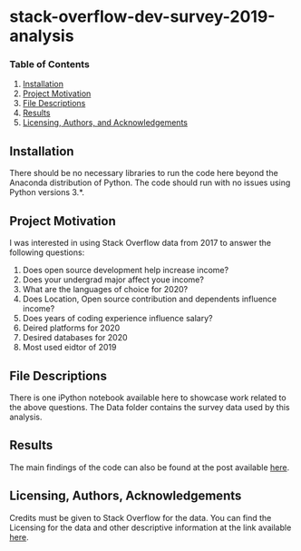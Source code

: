 # stack-overflow-dev-survey-2019-analysis

### Table of Contents

1. [Installation](#installation)
2. [Project Motivation](#motivation)
3. [File Descriptions](#files)
4. [Results](#results)
5. [Licensing, Authors, and Acknowledgements](#licensing)

## Installation <a name="installation"></a>

There should be no necessary libraries to run the code here beyond the Anaconda distribution of Python.  The code should run with no issues using Python versions 3.*.

## Project Motivation<a name="motivation"></a>

I was interested in using Stack Overflow data from 2017 to answer the following questions:

1. Does open source development help increase income?
2. Does your undergrad major affect youe income?
3. What are the languages of choice for 2020?
4. Does Location, Open source contribution and dependents influence income?
5. Does years of coding experience influence salary?
6. Deired platforms for 2020
7. Desired databases for 2020
8. Most used eidtor of 2019


## File Descriptions <a name="files"></a>

There is one iPython notebook available here to showcase work related to the above questions. The Data folder contains the survey data used by this analysis.  


## Results<a name="results"></a>

The main findings of the code can also be found at the post available [here](https://google.com).

## Licensing, Authors, Acknowledgements<a name="licensing"></a>

Credits must be given to Stack Overflow for the data.  You can find the Licensing for the data and other descriptive information at the link available [here](https://insights.stackoverflow.com/survey/2019).  
